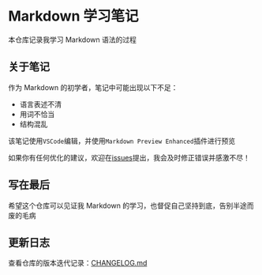 # Markdown 学习笔记  

本仓库记录我学习 Markdown 语法的过程

## 关于笔记
作为 Markdown 的初学者，笔记中可能出现以下不足：
- 语言表述不清
- 用词不恰当
- 结构混乱

该笔记使用`VSCode`编辑，并使用`Markdown Preview Enhanced`插件进行预览

如果你有任何优化的建议，欢迎在[issues](https://github.com/Gaizhedu/markdown-learning-notes/issues)提出，我会及时修正错误并感激不尽！
## 写在最后
希望这个仓库可以见证我 Markdown 的学习，也督促自己坚持到底，告别半途而废的毛病

## 更新日志  
查看仓库的版本迭代记录：[CHANGELOG.md](CHANGELOG.md)  
